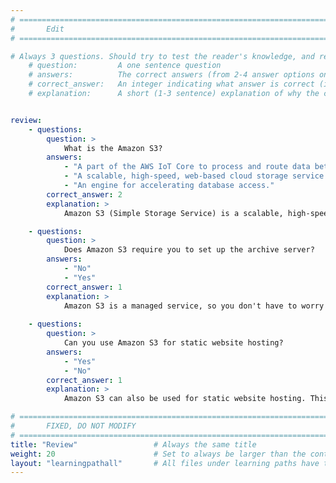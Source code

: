 ```yaml
---
# ================================================================================
#       Edit
# ================================================================================

# Always 3 questions. Should try to test the reader's knowledge, and reinforce the key points you want them to remember.
    # question:         A one sentence question
    # answers:          The correct answers (from 2-4 answer options only). Should be surrounded by quotes.
    # correct_answer:   An integer indicating what answer is correct (index starts from 0)
    # explanation:      A short (1-3 sentence) explanation of why the correct answer is correct. Can add additional context if desired


review:
    - questions:
        question: >
            What is the Amazon S3?
        answers:
            - "A part of the AWS IoT Core to process and route data between IoT devices and other AWS services."
            - "A scalable, high-speed, web-based cloud storage service designed for online backup and archiving of data."
            - "An engine for accelerating database access."            
        correct_answer: 2               
        explanation: >
            Amazon S3 (Simple Storage Service) is a scalable, high-speed, web-based cloud storage service designed for online backup and archiving of data and applications on Amazon Web Services (AWS).

    - questions:
        question: >
            Does Amazon S3 require you to set up the archive server?
        answers:
            - "No"
            - "Yes"
        correct_answer: 1
        explanation: >
            Amazon S3 is a managed service, so you don't have to worry about hardware provisioning, setup and configuration, replication, software patching, or cluster scaling.
            
    - questions:
        question: >
            Can you use Amazon S3 for static website hosting?        
        answers:
            - "Yes"
            - "No"                        
        correct_answer: 1
        explanation: >
            Amazon S3 can also be used for static website hosting. This feature allows users to host static web pages directly from an S3 bucket, making it a cost-effective and simple solution for serving static content such as HTML, CSS, JavaScript, and images.

# ================================================================================
#       FIXED, DO NOT MODIFY
# ================================================================================
title: "Review"                 # Always the same title
weight: 20                      # Set to always be larger than the content in this path
layout: "learningpathall"       # All files under learning paths have this same wrapper
---
```

